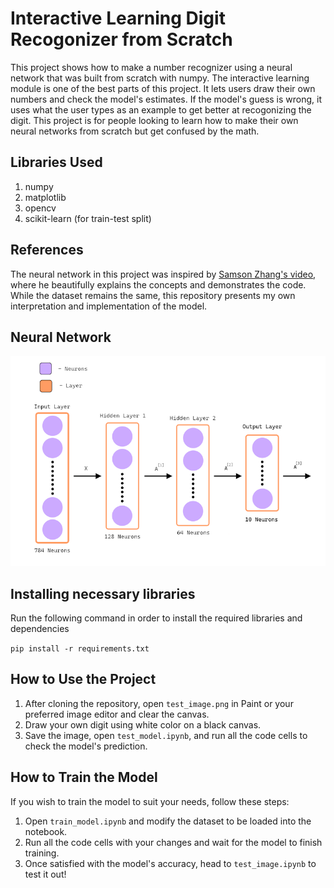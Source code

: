 
# Interactive Learning Digit Recogonizer from Scratch

This project shows how to make a number recognizer using a neural network that was built from scratch with numpy. The interactive learning module is one of the best parts of this project. It lets users draw their own numbers and check the model's estimates. If the model's guess is wrong, it uses what the user types as an example to get better at recogonizing the digit. This project is for people looking to learn how to make their own neural networks from scratch but get confused by the math.

## Libraries Used

1. numpy
2. matplotlib
3. opencv
4. scikit-learn (for train-test split)


## References 

The neural network in this project was inspired by [Samson Zhang's video](https://www.youtube.com/watch?v=w8yWXqWQYmU&pp=ygUbbmV1cmFsIG5ldHdvcmsgZnJvbSBzY3JhdGNo), where he beautifully explains the concepts and demonstrates the code. While the dataset remains the same, this repository presents my own interpretation and implementation of the model.


## Neural Network

![Neural Network Diagram](https://github.com/PhantomX256/Interactive-Learning-Digit-Recognizer-from-Scratch/blob/1b85b170dcbc1dba2bea74d6a4f9a3f37a406448/Neural_Net.png?raw=true)


## Installing necessary libraries

Run the following command in order to install the required libraries and dependencies

`pip install -r requirements.txt`

## How to Use the Project

1. After cloning the repository, open `test_image.png` in Paint or your preferred image editor and clear the canvas.
2. Draw your own digit using white color on a black canvas.
3. Save the image, open `test_model.ipynb`, and run all the code cells to check the model's prediction.

## How to Train the Model

If you wish to train the model to suit your needs, follow these steps:

1. Open `train_model.ipynb` and modify the dataset to be loaded into the notebook.
2. Run all the code cells with your changes and wait for the model to finish training.
3. Once satisfied with the model's accuracy, head to `test_image.ipynb` to test it out!